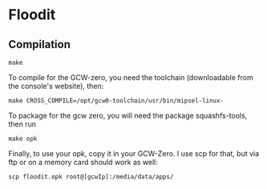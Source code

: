 # Floodit

## Compilation

	make

To compile for the GCW-zero, you need the toolchain (downloadable from the
console's website), then:

	make CROSS_COMPILE=/opt/gcw0-toolchain/usr/bin/mipsel-linux-

To package for the gcw zero, you will need the package squashfs-tools, then run

	make opk

Finally, to use your opk, copy it in your GCW-Zero. I use scp for that, but via
ftp or on a memory card should work as well:

	scp floodit.opk root@[gcwIp]:/media/data/apps/
